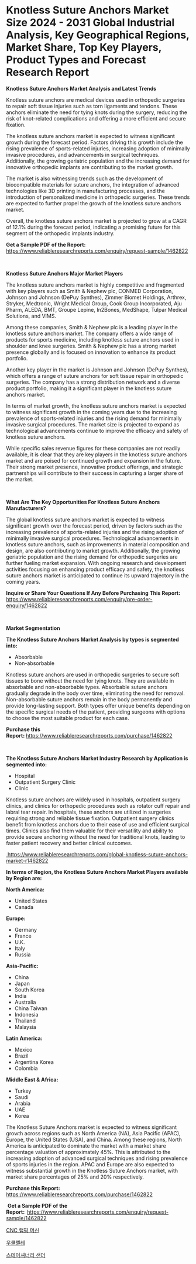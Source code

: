 <p><h1>Knotless Suture Anchors Market Size 2024 - 2031 Global Industrial Analysis, Key Geographical Regions, Market Share, Top Key Players, Product Types and Forecast Research Report</h1></p><p><strong>Knotless Suture Anchors Market Analysis and Latest Trends</strong></p>
<p><p>Knotless suture anchors are medical devices used in orthopedic surgeries to repair soft tissue injuries such as torn ligaments and tendons. These anchors eliminate the need for tying knots during the surgery, reducing the risk of knot-related complications and offering a more efficient and secure fixation.</p><p>The knotless suture anchors market is expected to witness significant growth during the forecast period. Factors driving this growth include the rising prevalence of sports-related injuries, increasing adoption of minimally invasive procedures, and advancements in surgical techniques. Additionally, the growing geriatric population and the increasing demand for innovative orthopedic implants are contributing to the market growth.</p><p>The market is also witnessing trends such as the development of biocompatible materials for suture anchors, the integration of advanced technologies like 3D printing in manufacturing processes, and the introduction of personalized medicine in orthopedic surgeries. These trends are expected to further propel the growth of the knotless suture anchors market.</p><p>Overall, the knotless suture anchors market is projected to grow at a CAGR of 12.1% during the forecast period, indicating a promising future for this segment of the orthopedic implants industry.</p></p>
<p><strong>Get a Sample PDF of the Report:&nbsp;</strong> <a href="https://www.reliableresearchreports.com/enquiry/request-sample/1462822">https://www.reliableresearchreports.com/enquiry/request-sample/1462822</a></p>
<p>&nbsp;</p>
<p><strong>Knotless Suture Anchors Major Market Players</strong></p>
<p><p>The knotless suture anchors market is highly competitive and fragmented with key players such as Smith & Nephew plc, CONMED Corporation, Johnson and Johnson (DePuy Synthes), Zimmer Biomet Holdings, Arthrex, Stryker, Medtronic, Wright Medical Group, Cook Group Incorporated, Aju Pharm, ALEDA, BMT, Groupe Lepine, In2Bones, MedShape, Tulpar Medical Solutions, and VIMS.</p><p>Among these companies, Smith & Nephew plc is a leading player in the knotless suture anchors market. The company offers a wide range of products for sports medicine, including knotless suture anchors used in shoulder and knee surgeries. Smith & Nephew plc has a strong market presence globally and is focused on innovation to enhance its product portfolio.</p><p>Another key player in the market is Johnson and Johnson (DePuy Synthes), which offers a range of suture anchors for soft tissue repair in orthopedic surgeries. The company has a strong distribution network and a diverse product portfolio, making it a significant player in the knotless suture anchors market.</p><p>In terms of market growth, the knotless suture anchors market is expected to witness significant growth in the coming years due to the increasing prevalence of sports-related injuries and the rising demand for minimally invasive surgical procedures. The market size is projected to expand as technological advancements continue to improve the efficacy and safety of knotless suture anchors.</p><p>While specific sales revenue figures for these companies are not readily available, it is clear that they are key players in the knotless suture anchors market and are poised for continued growth and expansion in the future. Their strong market presence, innovative product offerings, and strategic partnerships will contribute to their success in capturing a larger share of the market.</p></p>
<p>&nbsp;</p>
<p><strong>What Are The Key Opportunities For Knotless Suture Anchors Manufacturers?</strong></p>
<p><p>The global knotless suture anchors market is expected to witness significant growth over the forecast period, driven by factors such as the increasing prevalence of sports-related injuries and the rising adoption of minimally invasive surgical procedures. Technological advancements in knotless suture anchors, such as improvements in material composition and design, are also contributing to market growth. Additionally, the growing geriatric population and the rising demand for orthopedic surgeries are further fueling market expansion. With ongoing research and development activities focusing on enhancing product efficacy and safety, the knotless suture anchors market is anticipated to continue its upward trajectory in the coming years.</p></p>
<p><strong>Inquire or Share Your Questions If Any Before Purchasing This Report:</strong> <a href="https://www.reliableresearchreports.com/enquiry/pre-order-enquiry/1462822">https://www.reliableresearchreports.com/enquiry/pre-order-enquiry/1462822</a></p>
<p>&nbsp;</p>
<p><strong>Market Segmentation</strong></p>
<p><strong>The Knotless Suture Anchors Market Analysis by types is segmented into:</strong></p>
<p><ul><li>Absorbable</li><li>Non-absorbable</li></ul></p>
<p><p>Knotless suture anchors are used in orthopedic surgeries to secure soft tissues to bone without the need for tying knots. They are available in absorbable and non-absorbable types. Absorbable suture anchors gradually degrade in the body over time, eliminating the need for removal. Non-absorbable suture anchors remain in the body permanently and provide long-lasting support. Both types offer unique benefits depending on the specific surgical needs of the patient, providing surgeons with options to choose the most suitable product for each case.</p></p>
<p><strong>Purchase this Report:&nbsp;</strong><a href="https://www.reliableresearchreports.com/purchase/1462822">https://www.reliableresearchreports.com/purchase/1462822</a></p>
<p>&nbsp;</p>
<p><strong>The Knotless Suture Anchors Market Industry Research by Application is segmented into:</strong></p>
<p><ul><li>Hospital</li><li>Outpatient Surgery Clinic</li><li>Clinic</li></ul></p>
<p><p>Knotless suture anchors are widely used in hospitals, outpatient surgery clinics, and clinics for orthopedic procedures such as rotator cuff repair and labral tear repair. In hospitals, these anchors are utilized in surgeries requiring strong and reliable tissue fixation. Outpatient surgery clinics benefit from knotless anchors due to their ease of use and efficient surgical times. Clinics also find them valuable for their versatility and ability to provide secure anchoring without the need for traditional knots, leading to faster patient recovery and better clinical outcomes.</p></p>
<p><a href="https://www.reliableresearchreports.com/global-knotless-suture-anchors-market-r1462822">&nbsp;https://www.reliableresearchreports.com/global-knotless-suture-anchors-market-r1462822</a></p>
<p><strong>In terms of Region, the Knotless Suture Anchors Market Players available by Region are:</strong></p>
<p>
    <p> <strong> North America: </strong>
        <ul>
            <li>United States</li>
            <li>Canada</li>
        </ul>
        </p> 
    <p> <strong> Europe: </strong>
        <ul>
            <li>Germany</li>
            <li>France</li>
            <li>U.K.</li>
            <li>Italy</li>
            <li>Russia</li>
        </ul>
        </p> 
    <p> <strong> Asia-Pacific: </strong>
        <ul>
            <li>China</li>
            <li>Japan</li>
            <li>South Korea</li>
            <li>India</li>
            <li>Australia</li>
            <li>China Taiwan</li>
            <li>Indonesia</li>
            <li>Thailand</li>
            <li>Malaysia</li>
        </ul>
        </p> 
    <p> <strong> Latin America: </strong>
        <ul>
            <li>Mexico</li>
            <li>Brazil</li>
            <li>Argentina Korea</li>
            <li>Colombia</li>
        </ul>
        </p> 
    <p> <strong> Middle East & Africa: </strong>
        <ul>
            <li>Turkey</li>
            <li>Saudi</li>
            <li>Arabia</li>
            <li>UAE</li>
            <li>Korea</li>
        </ul>
    </p>
    </p>
<p><p>The Knotless Suture Anchors market is expected to witness significant growth across regions such as North America (NA), Asia Pacific (APAC), Europe, the United States (USA), and China. Among these regions, North America is anticipated to dominate the market with a market share percentage valuation of approximately 45%. This is attributed to the increasing adoption of advanced surgical techniques and rising prevalence of sports injuries in the region. APAC and Europe are also expected to witness substantial growth in the Knotless Suture Anchors market, with market share percentages of 25% and 20% respectively.</p></p>
<p><strong>Purchase this Report: </strong><a href="https://www.reliableresearchreports.com/purchase/1462822">https://www.reliableresearchreports.com/purchase/1462822</a></p>
<p>&nbsp;<strong>Get a Sample PDF of the Report:&nbsp;&nbsp;</strong><a href="https://www.reliableresearchreports.com/enquiry/request-sample/1462822">https://www.reliableresearchreports.com/enquiry/request-sample/1462822</a></p>
<p><strong></strong></p>
<p><p><a href="https://medium.com/@kirstenhintz/cnc-%EB%9E%98%ED%95%91-%EA%B8%B0%EA%B3%84-%EC%8B%9C%EC%9E%A5-%EB%B6%84%EC%84%9D-%EA%B8%80%EB%A1%9C%EB%B2%8C-%EC%82%B0%EC%97%85-%EC%A0%84%EB%A7%9D%EA%B3%BC-%EC%98%88%EC%B8%A1-2024%EB%85%84%EB%B6%80%ED%84%B0-2031%EB%85%84-d2a0975b6f6b">CNC 랩핑 머신</a></p><p><a href="https://medium.com/@christianlarkinus/%EC%9A%B0%EC%BF%A8%EB%A0%90%EB%A0%88-%EC%8B%9C%EC%9E%A5-%EB%B3%B4%EA%B3%A0%EC%84%9C%EB%8A%94-%EC%9D%B4-%EC%8B%9C%EC%9E%A5%EC%9D%98-%EC%B5%9C%EC%8B%A0-%ED%8A%B8%EB%A0%8C%EB%93%9C%EC%99%80-%EC%84%B1%EC%9E%A5-%EA%B8%B0%ED%9A%8C%EB%A5%BC-%EB%B3%B4%EC%97%AC%EC%A4%8D%EB%8B%88%EB%8B%A4-ad5f60e48a1f">우쿨렐레</a></p><p><a href="https://medium.com/@kathyorton6556/%EC%A0%95%EC%A7%80-%EC%83%8C%EB%8D%94-%EC%8B%9C%EC%9E%A5-%ED%86%B5%EC%B0%B0-%EC%8B%9C%EC%9E%A5-%EB%8F%99%ED%96%A5-%EC%84%B1%EC%9E%A5-2024%EB%85%84%EB%B6%80%ED%84%B0-2031%EB%85%84%EA%B9%8C%EC%A7%80-%EC%98%88%EC%83%81%EB%90%9C-%EA%B2%83-9b1a54914644">스테이셔너리 샌더</a></p></p>